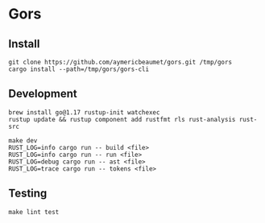 # Gors

## Install

```
git clone https://github.com/aymericbeaumet/gors.git /tmp/gors
cargo install --path=/tmp/gors/gors-cli
```

## Development

```
brew install go@1.17 rustup-init watchexec
rustup update && rustup component add rustfmt rls rust-analysis rust-src
```

```
make dev
RUST_LOG=info cargo run -- build <file>
RUST_LOG=info cargo run -- run <file>
RUST_LOG=debug cargo run -- ast <file>
RUST_LOG=trace cargo run -- tokens <file>
```

## Testing

```
make lint test
```
